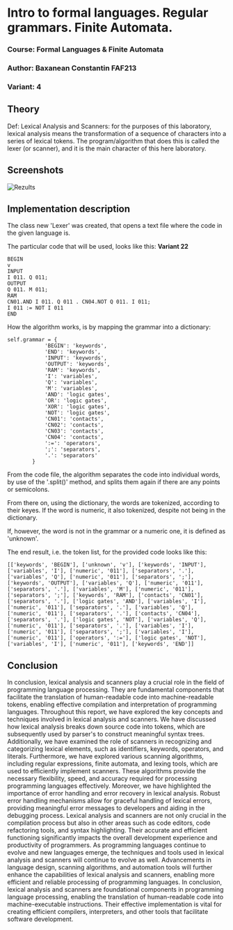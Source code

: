 
# Intro to formal languages. Regular grammars. Finite Automata.
### Course: Formal Languages & Finite Automata
### Author: Baxanean Constantin FAF213
### Variant: 4
## Theory
Def: 
Lexical Analysis and Scanners: for the purposes of this laboratory, lexical analysis means the transformation of a sequence of characters into a series of lexical tokens. The program/algorithm that does this is called the lexer (or scanner), and it is the main character of this here laboratory.

## Screenshots
![Rezults](/images/img2.png "Rezults")

## Implementation description

The class new 'Lexer' was created, that opens a text file where the code in the given language is.


The particular code that will be used, looks like this:
**Variant 22**
```
BEGIN
v
INPUT
I 011. Q 011;
OUTPUT
Q 011. M 011;
RAM
CN01.AND I 011. Q 011 . CN04.NOT Q 011. I 011;
I 011 := NOT I 011
END
```
How the algorithm works, is by mapping the grammar into a dictionary:
```
self.grammar = {
            'BEGIN': 'keywords',
            'END': 'keywords',
            'INPUT': 'keywords',
            'OUTPUT': 'keywords',
            'RAM': 'keywords',
            'I': 'variables',
            'Q': 'variables',
            'M': 'variables',
            'AND': 'logic gates',
            'OR': 'logic gates',
            'XOR': 'logic gates',
            'NOT': 'logic gates',
            'CN01': 'contacts',
            'CN02': 'contacts',
            'CN03': 'contacts',
            'CN04': 'contacts',
            ':=': 'operators',
            ';': 'separators',
            '.': 'separators'
        }
```
From the code file, the algorithm separates the code into individual words, by use of the '.split()' method, and splits them again if there are any points or semicolons.

From there on, using the dictionary, the words are tokenized, according to their keyes. If the word is numeric, it also tokenized, despite not being in the dictionary.

If, however, the word is not in the grammar or a numeric one, it is defined as 'unknown'.

The end result, i.e. the token list, for the provided code looks like this:
```
[['keywords', 'BEGIN'], ['unknown', 'v'], ['keywords', 'INPUT'], 
['variables', 'I'], ['numeric', '011'], ['separators', '.'], 
['variables', 'Q'], ['numeric', '011'], ['separators', ';'], 
['keywords', 'OUTPUT'], ['variables', 'Q'], ['numeric', '011'],
['separators', '.'], ['variables', 'M'], ['numeric', '011'], 
['separators', ';'], ['keywords', 'RAM'], ['contacts', 'CN01'], 
['separators', '.'], ['logic gates', 'AND'], ['variables', 'I'], 
['numeric', '011'], ['separators', '.'], ['variables', 'Q'], 
['numeric', '011'], ['separators', '.'], ['contacts', 'CN04'], 
['separators', '.'], ['logic gates', 'NOT'], ['variables', 'Q'], 
['numeric', '011'], ['separators', '.'], ['variables', 'I'], 
['numeric', '011'], ['separators', ';'], ['variables', 'I'], 
['numeric', '011'], ['operators', ':='], ['logic gates', 'NOT'], 
['variables', 'I'], ['numeric', '011'], ['keywords', 'END']]

```
## Conclusion
In conclusion, lexical analysis and scanners play a crucial role in the field of programming language processing. They are fundamental components that facilitate the translation of human-readable code into machine-readable tokens, enabling effective compilation and interpretation of programming languages.
Throughout this report, we have explored the key concepts and techniques involved in lexical analysis and scanners. We have discussed how lexical analysis breaks down source code into tokens, which are subsequently used by parser's to construct meaningful syntax trees. Additionally, we have examined the role of scanners in recognizing and categorizing lexical elements, such as identifiers, keywords, operators, and literals.
Furthermore, we have explored various scanning algorithms, including regular expressions, finite automata, and lexing tools, which are used to efficiently implement scanners. These algorithms provide the necessary flexibility, speed, and accuracy required for processing programming languages effectively.
Moreover, we have highlighted the importance of error handling and error recovery in lexical analysis. Robust error handling mechanisms allow for graceful handling of lexical errors, providing meaningful error messages to developers and aiding in the debugging process.
Lexical analysis and scanners are not only crucial in the compilation process but also in other areas such as code editors, code refactoring tools, and syntax highlighting. Their accurate and efficient functioning significantly impacts the overall development experience and productivity of programmers.
As programming languages continue to evolve and new languages emerge, the techniques and tools used in lexical analysis and scanners will continue to evolve as well. Advancements in language design, scanning algorithms, and automation tools will further enhance the capabilities of lexical analysis and scanners, enabling more efficient and reliable processing of programming languages.
In conclusion, lexical analysis and scanners are foundational components in programming language processing, enabling the translation of human-readable code into machine-executable instructions. Their effective implementation is vital for creating efficient compilers, interpreters, and other tools that facilitate software development.
